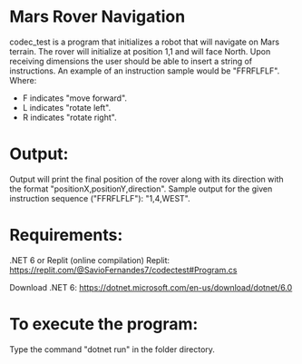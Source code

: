 # Mars Rover Navigation 
 codec_test is a program that initializes a robot that will navigate on Mars terrain.
 The rover will initialize at position 1,1 and will face North.
 Upon receiving dimensions the user should be able to insert a string of instructions.
 An example of an instruction sample would be "FFRFLFLF". Where: 
 - F indicates "move forward".
 - L indicates "rotate left".
 - R indicates "rotate right".

# Output:
 Output will print the final position of the rover along with its direction with the format "positionX,positionY,direction".
 Sample output for the given instruction sequence ("FFRFLFLF"): "1,4,WEST".

# Requirements:
 .NET 6 or Replit (online compilation)
 Replit:
 https://replit.com/@SavioFernandes7/codectest#Program.cs
 
 Download .NET 6:
 https://dotnet.microsoft.com/en-us/download/dotnet/6.0

# To execute the program:
 Type the command "dotnet run" in the folder directory.
